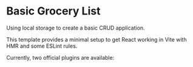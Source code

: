 # Basic Grocery List

Using local storage to create a basic CRUD application.

This template provides a minimal setup to get React working in Vite with HMR and some ESLint rules.

Currently, two official plugins are available:
